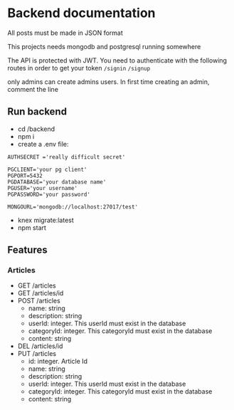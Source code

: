 # Backend documentation
All posts must be made in JSON format

This projects needs mongodb and postgresql running somewhere

The API is protected with JWT. You need to authenticate with the following routes in order to get your token `/signin` `/signup`

only admins can create admins users. In first time creating an admin, comment the line

## Run backend
- cd /backend
- npm i
- create a .env file:
```
AUTHSECRET ='really difficult secret'

PGCLIENT='your pg client'
PGPORT=5432
PGDATABASE='your database name'
PGUSER='your username'
PGPASSWORD='your password'

MONGOURL='mongodb://localhost:27017/test'
```
- knex migrate:latest
- npm start

## Features

### Articles
- GET /articles
- GET /articles/id
- POST /articles
    - name: string
    - description: string
    - userId: integer. This userId must exist in the database
    - categoryId: integer. This categoryId must exist in the database
    - content: string
- DEL /articles/id
- PUT /articles
    - id: integer. Article Id
    - name: string
    - description: string
    - userId: integer. This userId must exist in the database
    - categoryId: integer. This categoryId must exist in the database
    - content: string
